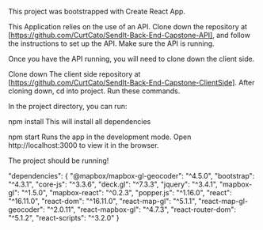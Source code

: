 This project was bootstrapped with Create React App.

This Application relies on the use of an API. Clone down the repository at [https://github.com/CurtCato/SendIt-Back-End-Capstone-API], and follow the instructions to set up the API. Make sure the API is running.

Once you have the API running, you will need to clone down the client side.

Clone down The client side repository at [https://github.com/CurtCato/SendIt-Back-End-Capstone-ClientSide]. After cloning down, cd into project. Run these commands.

In the project directory, you can run:

npm install
This will install all dependencies

npm start
Runs the app in the development mode.
Open http://localhost:3000 to view it in the browser.

The project should be running!

  "dependencies": {
    "@mapbox/mapbox-gl-geocoder": "^4.5.0",
    "bootstrap": "^4.3.1",
    "core-js": "^3.3.6",
    "deck.gl": "^7.3.3",
    "jquery": "^3.4.1",
    "mapbox-gl": "^1.5.0",
    "mapbox-react": "^0.2.3",
    "popper.js": "^1.16.0",
    "react": "^16.11.0",
    "react-dom": "^16.11.0",
    "react-map-gl": "^5.1.1",
    "react-map-gl-geocoder": "^2.0.11",
    "react-mapbox-gl": "^4.7.3",
    "react-router-dom": "^5.1.2",
    "react-scripts": "^3.2.0"
  }